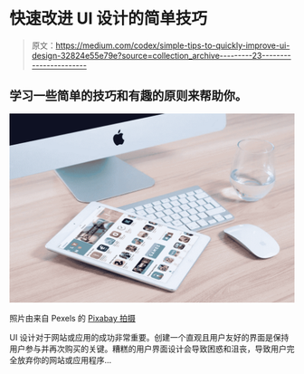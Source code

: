 # 快速改进 UI 设计的简单技巧

> 原文：<https://medium.com/codex/simple-tips-to-quickly-improve-ui-design-32824e55e79e?source=collection_archive---------23----------------------->

## 学习一些简单的技巧和有趣的原则来帮助你。

![](img/ffedee6f360ce74514eb4b9ad2a9baa4.png)

照片由来自 Pexels 的 [Pixabay 拍摄](https://www.pexels.com/photo/apple-office-internet-ipad-38544/)

UI 设计对于网站或应用的成功非常重要。创建一个直观且用户友好的界面是保持用户参与并再次购买的关键。糟糕的用户界面设计会导致困惑和沮丧，导致用户完全放弃你的网站或应用程序…